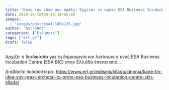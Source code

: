```yaml
---
title: "Κάνε την ιδέα σου πράξη! Έρχεται το πρώτο ESA Business Incubation Centre στην Ελλάδα"
date: 2020-10-18T03:10:10+02:00
images:
  - "images/post/esa1-180x135.jpg"
author: "AstroBot"
categories: ["Ειδήσεις"]
tags: ["ert.gr"]
draft: false
---
```


Αρχίζει η διαδικασία για τη δημιουργία και λειτουργία ενός ESA Business Incubation Centre (ESA BIC) στην Ελλάδα έπειτα από...

Διαβάστε περισσότερα: https://www.ert.gr/eidiseis/ellada/kinonia/kane-tin-idea-soy-praxi-erchetai-to-proto-esa-business-incubation-centre-stin-ellada/
